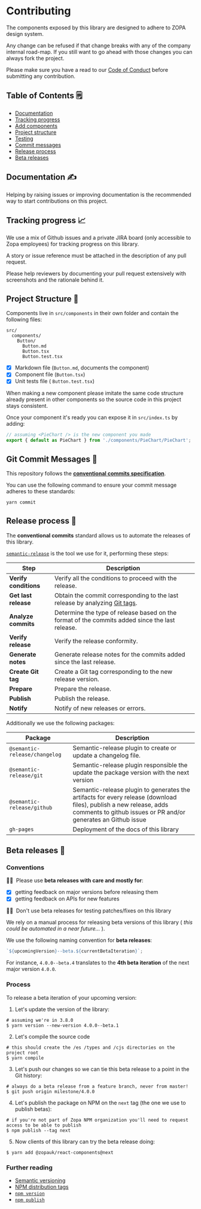 # Contributing

The components exposed by this library are designed to adhere to ZOPA design system.

Any change can be refused if that change breaks with any of the company internal road-map.
If you still want to go ahead with those changes you can always fork the project.

Please make sure you have a read to our [Code of Conduct](./CODE_OF_CONDUCT.md) before submitting any contribution.

## Table of Contents 🗒

- [Documentation](#documentation)
- [Tracking progress](#tracking-progress)
- [Add components](#adding-new-components)
- [Project structure](#project-structure)
- [Testing](#testing)
- [Commit messages](#git-commit-messages)
- [Release process](#release-process)
- [Beta releases](#beta-releases)

## Documentation ✍️

Helping by raising issues or improving documentation is the recommended way to start contributions on this project.

## Tracking progress 📈

We use a mix of Github issues and a private JIRA board (only accessible to Zopa employees) for tracking progress on this library.

A story or issue reference must be attached in the description of any pull request.

Please help reviewers by documenting your pull request extensively with screenshots and the rationale behind it.

## Project Structure 🎒

Components live in `src/components` in their own folder and contain the following files:

```
src/
  components/
    Button/
      Button.md
      Button.tsx
      Button.test.tsx
```

- [x] Markdown file (`Button.md`, documents the component)
- [x] Component file (`Button.tsx`)
- [x] Unit tests file ( `Button.test.tsx`)

When making a new component please imitate the same code structure already present in other components so the source code in this project stays consistent.

Once your component it's ready you can expose it in `src/index.ts` by adding:

```ts
// assuming <PieChart /> is the new component you made
export { default as PieChart } from './components/PieChart/PieChart';
```

## Git Commit Messages 💬

This repository follows the [**conventional commits specification**](https://www.conventionalcommits.org/en/v1.0.0-beta.2/#specification).

You can use the following command to ensure your commit message adheres to these standards:

```bash
yarn commit
```

## Release process 🚀

The **conventional commits** standard allows us to automate the releases of this library.

[`semantic-release`](https://github.com/semantic-release/semantic-release) is the tool we use for it, performing these steps:

| Step                  | Description                                                                                                                     |
| --------------------- | ------------------------------------------------------------------------------------------------------------------------------- |
| **Verify conditions** | Verify all the conditions to proceed with the release.                                                                          |
| **Get last release**  | Obtain the commit corresponding to the last release by analyzing [Git tags](https://git-scm.com/book/en/v2/Git-Basics-Tagging). |
| **Analyze commits**   | Determine the type of release based on the format of the commits added since the last release.                                  |
| **Verify release**    | Verify the release conformity.                                                                                                  |
| **Generate notes**    | Generate release notes for the commits added since the last release.                                                            |
| **Create Git tag**    | Create a Git tag corresponding to the new release version.                                                                      |
| **Prepare**           | Prepare the release.                                                                                                            |
| **Publish**           | Publish the release.                                                                                                            |
| **Notify**            | Notify of new releases or errors.                                                                                               |

Additionally we use the following packages:

| Package                       | Description                                                                                                                                                                         |
| ----------------------------- | ----------------------------------------------------------------------------------------------------------------------------------------------------------------------------------- |
| `@semantic-release/changelog` | Semantic-release plugin to create or update a changelog file.                                                                                                                       |
| `@semantic-release/git`       | Semantic-release plugin responsible the update the package version with the next version                                                                                            |
| `@semantic-release/github`    | Semantic-release plugin to generates the artifacts for every release (download files), publish a new release, adds comments to github issues or PR and/or generates an Github issue |
| `gh-pages`                    | Deployment of the docs of this library                                                                                                                                              |

## Beta releases 🍉

### Conventions

👍🏻 &nbsp;Please use **beta releases with care and mostly for**:

- [x] getting feedback on major versions before releasing them
- [x] getting feedback on APIs for new features

👎🏻 &nbsp;Don't use beta releases for testing patches/fixes on this library

We rely on a manual process for releasing beta versions of this library ( _this could be automated in a near future..._ ).

We use the following naming convention for **beta releases**:

```js
`${upcomingVersion}--beta.${currentBetaIteration}`;
```

For instance, `4.0.0--beta.4` translates to the **4th beta iteration** of the next major version `4.0.0`.

### Process

To release a beta iteration of your upcoming version:

1. Let's update the version of the library:

```
# assuming we're in 3.8.0
$ yarn version --new-version 4.0.0--beta.1
```

2. Let's compile the source code

```
# this should create the /es /types and /cjs directories on the project root
$ yarn compile
```

3. Let's push our changes so we can tie this beta release to a point in the Git history:

```
# always do a beta release from a feature branch, never from master!
$ git push origin milestone/4.0.0
```

4. Let's publish the package on NPM on the `next` tag (the one we use to publish betas):

```
# if you're not part of Zopa NPM organization you'll need to request access to be able to publish
$ npm publish --tag next
```

5. Now clients of this library can try the beta release doing:

```
$ yarn add @zopauk/react-components@next
```

### Further reading

- [Semantic versioning](https://semver.org/)
- [NPM distribution tags](https://docs.npmjs.com/adding-dist-tags-to-packages)
- [`npm version`](https://docs.npmjs.com/cli/version)
- [`npm publish`](https://docs.npmjs.com/cli-commands/publish.html)
